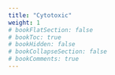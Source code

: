 ```yaml
---
title: "Cytotoxic"
weight: 1
# bookFlatSection: false
# bookToc: true
# bookHidden: false
# bookCollapseSection: false
# bookComments: true
---
```


